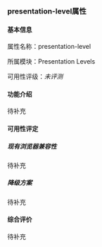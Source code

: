 ### presentation-level属性

#### 基本信息

属性名称：presentation-level

所属模块：Presentation Levels

可用性评级：*未评测*

#### 功能介绍

待补充

#### 可用性评定

##### 现有浏览器兼容性

待补充

##### 降级方案

待补充

#### 综合评价

待补充